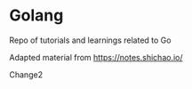 # Golang
Repo of tutorials and learnings related to Go

Adapted material from https://notes.shichao.io/

Change2

